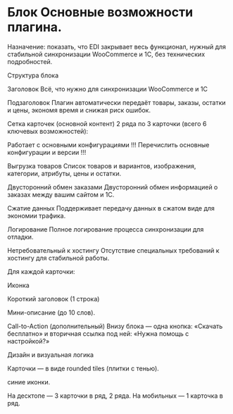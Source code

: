 # Блок Основные возможности плагина.

Назначение: показать, что EDI закрывает весь функционал, нужный для стабильной синхронизации WooCommerce и 1С, без технических подробностей.

Структура блока

Заголовок
Всё, что нужно для синхронизации WooCommerce и 1С

Подзаголовок
Плагин автоматически передаёт товары, заказы, остатки и цены, экономя время и снижая риск ошибок.

Сетка карточек (основной контент)
2 ряда по 3 карточки (всего 6 ключевых возможностей):

Работает с основными конфигурациями
!!! Перечислить основные конфигурации и версии !!!

Выгрузка товаров
Список товаров и вариантов, изображения, категории, атрибуты, цены и остатки.

Двусторонний обмен заказами
Двусторонний обмен информацией о заказах между вашим сайтом и 1С.

Сжатие данных
Поддерживает передачу данных в сжатом виде для экономии трафика.

Логирование
Полное логирование процесса синхронизации для отладки.

Нетребовательный к хостингу
Отсутствие специальных требований к хостингу для стабильной работы.

Для каждой карточки:

Иконка

Короткий заголовок (1 строка)

Мини-описание (до 10 слов).

Call-to-Action (дополнительный)
Внизу блока — одна кнопка:
«Скачать бесплатно»
и вторичная ссылка под ней:
«Нужна помощь с настройкой?»

Дизайн и визуальная логика

Карточки — в виде rounded tiles (плитки с тенью).

синие иконки.

На десктопе — 3 карточки в ряд, 2 ряда.
На мобильных — 1 карточка в ряд.
